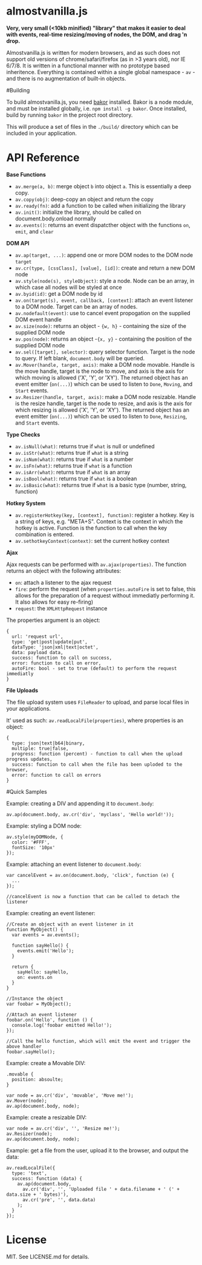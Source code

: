 # almostvanilla.js

**Very, very small (<10kb minified) "library" that makes it easier to deal with events, real-time resizing/moving of nodes, the DOM, and drag 'n drop.**

Almostvanilla.js is written for modern browsers, and as such does not support old versions of chrome/safari/firefox (as in >3 years old),
nor IE 6/7/8. It is written in a functional manner with no prototype based inheritence. Everything is contained within a single global namespace - `av` - and there is no
augmentation of built-in objects. 

#Building
 
To build almostvanilla.js, you need [bakor](https://github.com/iqumulus/bakor/) installed. Bakor is a node module, 
and must be installed globally, i.e. `npm install -g bakor`.
Once installed, build by running `bakor` in the project root directory.

This will produce a set of files in the `./build/` directory which can be included in your application.
 
# API Reference
  
**Base Functions**  
  * `av.merge(a, b)`: merge object `b` into object `a`. This is essentially a deep copy.
  * `av.copy(obj)`: deep-copy an object and return the copy
  * `av.ready(fn)`: add a function to be called when initializing the library
  * `av.init()`: initialize the library, should be called on document.body.onload normally
  * `av.events()`: returns an event dispatcther object with the functions `on`, `emit`, and `clear`
    
**DOM API**
  * `av.ap(target, ...)`: append one or more DOM nodes to the DOM node `target`
  * `av.cr(type, [cssClass], [value], [id])`: create and return a new DOM node
  * `av.style(node(s), styleObject)`: style a node. Node can be an array, in which case all nodes will be styled at once
  * `av.byid(id)`: get a DOM node by id
  * `av.on(target(s), event, callback, [context]`: attach an event listener to a DOM node. Target can be an array of nodes.
  * `av.nodefault(event)`: use to cancel event propogation on the supplied DOM event handle
  * `av.size(node)`: returns an object - `{w, h}` - containing the size of the supplied DOM node
  * `av.pos(node)`: returns an object -`{x, y}` - containing the position of the supplied DOM node
  * `av.sel([target], selector)`: query selector function. Target is the node to query. If left blank, `document.body` will be queried.
  * `av.Mover(handle, target, axis)`: make a DOM node movable. Handle is the move handle, target is the node to move, and axis is the axis for which moving is allowed ('X', 'Y', or 'XY'). The returned object has an event emitter (`on(...)`) which can be used to listen to `Done`, `Moving`, and `Start` events.
  * `av.Resizer(handle, target, axis)`: make a DOM node resizable. Handle is the resize handle, target is the node to resize, and axis is the axis for which resizing is allowed ('X', 'Y', or 'XY'). The returned object has an event emitter (`on(...)`) which can be used to listen to `Done`, `Resizing`, and `Start` events.
  
**Type Checks**  
  * `av.isNull(what)`: returns true if `what` is null or undefined
  * `av.isStr(what)`: returns true if `what` is a string
  * `av.isNum(what)`: returns true if `what` is a number
  * `av.isFn(what)`: returns true if `what` is a function
  * `av.isArr(what)`: returns true if `what` is an array
  * `av.isBool(what)`: returns true if `what` is a boolean
  * `av.isBasic(what)`: returns true if `what` is a basic type (number, string, function) 
  
**Hotkey System**  
  * `av.registerHotkey(key, [context], function)`: register a hotkey. Key is a string of keys, e.g. "META+S". Context is the context in which the hotkey is active. Function is the function to call when the key combination is entered.
  * `av.sethotkeyContext(context)`: set the current hotkey context
  
**Ajax** 
  
Ajax requests can be performed with `av.ajax(properties)`. The function returns an object with the following attributes:
  * `on`: attach a listener to the ajax request
  * `fire`: perform the request (when `properties.autoFire` is set to false, this allows for the preparation of a request without immediatly performing it. It also allows for easy re-firing)
  * `request`: the `XMLHttpRequest` instance 
  
The properties argument is an object:
    
    {
      url: 'request url',
      type: 'get|post|update|put',
      dataType: 'json|xml|text|octet',
      data: payload data,
      success: function to call on success,
      error: function to call on error,
      autoFire: bool - set to true (default) to perform the request immediatly
    }
    
**File Uploads**

The file upload system uses `FileReader` to upload, and parse local files in your applications.

It' used as such: `av.readLocalFile(properties)`, where properties is an object:
    
    {
      type: json|text|b64|binary,
      multiple: true|false,
      progress: function (percent) - function to call when the upload progress updates,
      success: function to call when the file has been uploded to the browser,
      error: function to call on errors
    }  
  
  
#Quick Samples  
  
Example: creating a DIV and appending it to `document.body`:
    
    av.ap(document.body, av.cr('div', 'myclass', 'Hello world!'));    

Example: styling a DOM node:
    
    av.style(myDOMNode, {
      color: '#FFF',
      fontSize: '10px'
    });
    
Example: attaching an event listener to `document.body`:
    
    var cancelEvent = av.on(document.body, 'click', function (e) {
      ...
    });
    
    //cancelEvent is now a function that can be called to detach the listener
    
Example: creating an event listener:
    
    //Create an object with an event listener in it
    function MyObject() {
      var events = av.events();
    
      function sayHello() {
        events.emit('Hello');
      }
    
      return {
        sayHello: sayHello,
        on: events.on
      }
    }
    
    //Instance the object
    var foobar = MyObject();
    
    //Attach an event listener
    foobar.on('Hello', function () {
      console.log('foobar emitted Hello!');
    });
    
    //Call the hello function, which will emit the event and trigger the above handler
    foobar.sayHello();
    
Example: create a Movable DIV:
    
    .movable {
      position: absoulte;
    }
    
    var node = av.cr('div', 'movable', 'Move me!');   
    av.Mover(node);
    av.ap(document.body, node);
    
Example: create a resizable DIV:
    
    var node = av.cr('div', '', 'Resize me!'); 
    av.Resizer(node);
    av.ap(document.body, node);
    
Example: get a file from the user, upload it to the browser, and output the data:

    av.readLocalFile({
      type: 'text',
      success: function (data) {
        av.ap(document.body,
          av.cr('div', '', 'Uploaded file ' + data.filename + ' (' + data.size + ' bytes)'),
          av.cr('pre', '', data.data)
        );  
      }  
    });

# License

MIT. See LICENSE.md for details.
